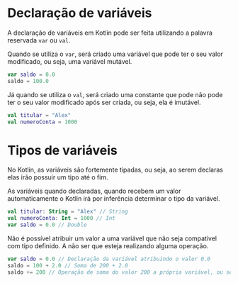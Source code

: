 # Declaração de variáveis

A declaração de variáveis em Kotlin pode ser feita utilizando a palavra reservada `var` ou `val`.

Quando se utiliza o `var`, será criado uma variável que pode ter o seu valor modificado, ou seja, uma variável mutável.

```kotlin
var saldo = 0.0
saldo = 100.0
```

Já quando se utiliza o `val`, será criado uma constante que pode não pode ter o seu valor modificado após ser criada, ou
seja, ela é imutável.

```kotlin
val titular = "Alex"
val numeroConta = 1000
```

# Tipos de variáveis

No Kotlin, as variáveis são fortemente tipadas, ou seja, ao serem declaras elas irão possuir um tipo até o fim.

As variáveis quando declaradas, quando recebem um valor automaticamente o Kotlin irá por inferência determinar o tipo da
variável.

```kotlin
val titular: String = "Alex" // String
val numeroConta: Int = 1000 // Int
var saldo = 0.0 // Double
```

Não é possível atribuir um valor a uma variável que não seja compatível com tipo definido. A não ser que esteja
realizando alguma operação.

```kotlin
var saldo = 0.0 // Declaração da variável atribuindo o valor 0.0
saldo = 100 + 2.0 // Soma de 200 + 2.0
saldo += 200 // Operação de soma do valor 200 a própria variável, ou seja, igual a saldo = saldo + 200
```
